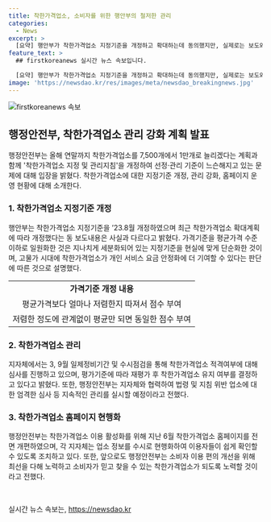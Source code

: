 ```yaml
---
title: 착한가격업소, 소비자를 위한 행안부의 철저한 관리
categories:
  - News
excerpt: >
  [요약] 행안부가 착한가격업소 지정기준을 개정하고 확대하는데 동의했지만, 실제로는 보도와는 다르게 지정기준을 단순화하고 현실에 맞게 조정한 것이며, 이용자 만족도 항목을 삭제하여 공공성 분야로 일원화했다고 설명했다. 또한, 지자체는 일정 기간마다 착한가격업소 심사를 진행하여 관리하고, 홈페이지를 개편하여 업체 정보를 업데이트하고 향후 소비자 이용 편의 개선을 위해 노력할 예정이다.
feature_text: >
  ## firstkoreanews 실시간 뉴스 속보입니다.

  [요약] 행안부가 착한가격업소 지정기준을 개정하고 확대하는데 동의했지만, 실제로는 보도와는 다르게 지정기준을 단순화하고 현실에 맞게 조정한 것이며, 이용자 만족도 항목을 삭제하여 공공성 분야로 일원화했다고 설명했다. 또한, 지자체는 일정 기간마다 착한가격업소 심사를 진행하여 관리하고, 홈페이지를 개편하여 업체 정보를 업데이트하고 향후 소비자 이용 편의 개선을 위해 노력할 예정이다.
image: 'https://newsdao.kr/res/images/meta/newsdao_breakingnews.jpg'
---
```


<p><img src="https://newsdao.kr/res/images/meta/newsdao_breakingnews.jpg" alt="firstkoreanews 속보" /></p>

<h2 data-ke-size="size26">행정안전부, 착한가격업소 관리 강화 계획 발표</h2>

<p data-ke-size="size16">행정안전부는 올해 연말까지 착한가격업소를 7,500개에서 1만개로 늘리겠다는 계획과 함께 '착한가격업소 지정 및 관리지침'을 개정하여 선정·관리 기준이 느슨해지고 있는 문제에 대해 입장을 밝혔다. 착한가격업소에 대한 지정기준 개정, 관리 강화, 홈페이지 운영 현황에 대해 소개한다.</p>

<h3>1. 착한가격업소 지정기준 개정</h3>

<p data-ke-size="size16">행안부는 착한가격업소 지정기준을 ’23.8월 개정하였으며 최근 착한가격업소 확대계획에 따라 개정했다는 동 보도내용은 사실과 다르다고 밝혔다. 가격기준을 평균가격 수준 이하로 일원화한 것은 지나치게 세분화되어 있는 지정기준을 현실에 맞게 단순화한 것이며, 고물가 시대에 착한가격업소가 개인 서비스 요금 안정화에 더 기여할 수 있다는 판단에 따른 것으로 설명했다.</p>

<table>
  <tr>
    <td style="text-align: center; height: 17px;"><b>가격기준 개정 내용</b></td>
  </tr>
  <tr>
    <td style="text-align: center; height: 17px;">평균가격보다 얼마나 저렴한지 따져서 점수 부여</td>
  </tr>
  <tr>
    <td style="text-align: center; height: 17px;">저렴한 정도에 관계없이 평균만 되면 동일한 점수 부여</td>
  </tr>
</table>

<h3>2. 착한가격업소 관리</h3>

<p data-ke-size="size16">지자체에서는 3, 9월 일제정비기간 및 수시점검을 통해 착한가격업소 적격여부에 대해 심사를 진행하고 있으며, 평가기준에 따라 재평가 후 착한가격업소 유지 여부를 결정하고 있다고 밝혔다. 또한, 행정안전부는 지자체와 협력하여 법령 및 지침 위반 업소에 대한 엄격한 심사 등 지속적인 관리를 실시할 예정이라고 전했다.</p>

<h3>3. 착한가격업소 홈페이지 현행화</h3>

<p data-ke-size="size16">행정안전부는 착한가격업소 이용 활성화를 위해 지난 6월 착한가격업소 홈페이지를 전면 개편하였으며, 각 지자체는 업소 정보를 수시로 현행화하여 이용자들이 쉽게 확인할 수 있도록 조치하고 있다. 또한, 앞으로도 행정안전부는 소비자 이용 편의 개선을 위해 최선을 다해 노력하고 소비자가 믿고 찾을 수 있는 착한가격업소가 되도록 노력할 것이라고 전했다.</p>

<p data-ke-size="size16">&nbsp;</p>
실시간 뉴스 속보는, <a href="https://newsdao.kr" rel="dofollow">https://newsdao.kr</a>



